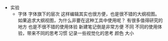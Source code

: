 - 实验
    - 字体
	字体旗下的层次
	这样编辑其实也很方便，也是很不错的大纲视图。
	如果追求大纲视图，为什么非要在这种工具中使用呢？
		有很多值得研究的地方
		也是不很不错的使用体验
	新建笔记倒是非常方便
不同
	不同的使用体验，带来不同的思考习惯
	记录一些视觉化的思考
颜色
大小

